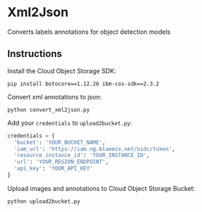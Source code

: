 # Xml2Json
Converts labels annotations for object detection models

## Instructions
Install the Cloud Object Storage SDK:
```
pip install botocore==1.12.26 ibm-cos-sdk==2.3.2
```

Convert xml annotations to json:
```
python convert_xml2json.py
```

Add your `credentials` to `upload2bucket.py`:
```python
credentials = {
  'bucket': 'YOUR_BUCKET_NAME',
  'iam_url': 'https://iam.ng.bluemix.net/oidc/token',
  'resource_instance_id': 'YOUR_INSTANCE_ID',
  'url': 'YOUR_REGION_ENDPOINT',
  'api_key': 'YOUR_API_KEY'
}
```

Upload images and annotations to Cloud Object Storage Bucket:
```
python upload2bucket.py
```

